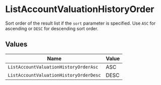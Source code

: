 # ListAccountValuationHistoryOrder

Sort order of the result list if the `sort` parameter is specified. Use `ASC` for ascending or `DESC` for descending sort order.


## Values

| Name                                   | Value                                  |
| -------------------------------------- | -------------------------------------- |
| `ListAccountValuationHistoryOrderAsc`  | ASC                                    |
| `ListAccountValuationHistoryOrderDesc` | DESC                                   |